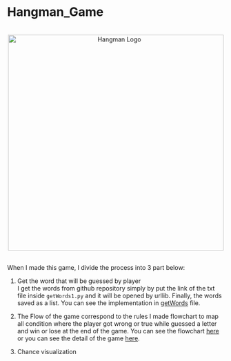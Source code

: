 # Hangman_Game

<div align="center">
  <br>
  <img src="https://i.gyazo.com/81ca3e17a698bd712d0766d50ca0cef7.png" alt="Hangman Logo" width="500">
</div>

<br>

When I made this game, I divide the process into 3 part below:
1. Get the word that will be guessed by player <br>
   I get the words from github repository simply by put the link of the txt file inside `getWords1.py` and it will be opened by urllib. Finally, the words saved as a list. You can see the implementation in [getWords](https://github.com/Ditra02/Hangman_game/tree/main/getWord) file.

2. The Flow of the game correspond to the rules
   I made flowchart to map all condition where the player got wrong or true while guessed a letter and win or lose at the end of the game. You can see the flowchart [here](https://github.com/Ditra02/Hangman_game/blob/main/hangman_flowchart.drawio.png) or you can see the detail of the game [here](https://en.wikipedia.org/wiki/Hangman_(game)).
   
3. Chance visualization
   
